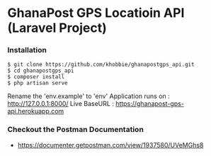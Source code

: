 # GhanaPost GPS Locatioin API (Laravel Project)

### Installation
    $ git clone https://github.com/khobbie/ghanapostgps_api.git
    $ cd ghanapostgps_api
    $ composer install
    $ php artisan serve
    
Rename the 'env.example' to 'env'
Application runs on : http://127.0.0.1:8000/
Live BaseURL : https://ghanapost-gps-api.herokuapp.com

### Checkout the Postman Documentation
  * <https://documenter.getpostman.com/view/1937580/UVeMGhs8>
